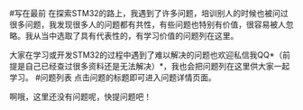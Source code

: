 #写在最前
在探索STM32的路上，我遇到了许多问题，培训别人的时候也被问过很多问题，我发现很多人的问题都有共性，有些问题也特别有价值，很容易被人忽略。我从当中选取了具有代表性的，有学习价值的问题列在这里。

大家在学习或开发STM32的过程中遇到了难以解决的问题也欢迎私信我QQ*（前提是自己已经查过很多资料还是无法解决）*，我也会把问题列在这里供大家一起学习。
#问题列表
点击问题的标题即可进入问题详情页面。

啊哦，这里还没有问题呢，快提问题吧！